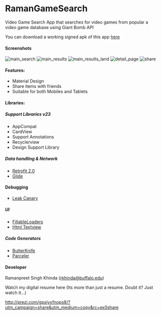 # RamanGameSearch
Video Game Search App that searches for video games from popular a video game database using Giant Bomb API

You can download a working signed apk of this app [here](https://github.com/ramanpreetSinghKhinda/RamanGameSearch/blob/master/app/Raman_Game_Search.apk?raw=true)

#### Screenshots
![main_search](https://github.com/ramanpreetSinghKhinda/RamanGameSearch/blob/master/screenshots/1.png)
![main_results](https://github.com/ramanpreetSinghKhinda/RamanGameSearch/blob/master/screenshots/2.png)
![main_results_land](https://github.com/ramanpreetSinghKhinda/RamanGameSearch/blob/master/screenshots/3.png)
![detail_page](https://github.com/ramanpreetSinghKhinda/RamanGameSearch/blob/master/screenshots/4.png)
![share](https://github.com/ramanpreetSinghKhinda/RamanGameSearch/blob/master/screenshots/5.png)

#### Features:
* Material Design
* Share items with friends
* Suitable for both Mobiles and Tablets

#### Libraries:

##### Support Libraries v23
* AppCompat
* CardView
* Support Annotations
* Recyclerview
* Design Support Library

##### Data handling & Network
* [Retrofit 2.0](http://square.github.io/retrofit/)
* [Glide](https://github.com/bumptech/glide)

#### Debugging
* [Leak Canary](https://github.com/square/leakcanary)

##### UI 
* [FillableLoaders](https://github.com/poolqf/FillableLoaders)
* [Html Textview](https://github.com/sufficientlysecure/html-textview)

##### Code Generators
* [ButterKnife](http://jakewharton.github.io/butterknife/)
* [Parceler](https://github.com/johncarl81/parceler)


#### Developer
Ramanpreet Singh Khinda (rkhinda@buffalo.edu)</br>

Watch my digital resume here (Its more than just a resume. Doubt it? Just watch it...)

http://prezi.com/gpxiyxfnops8/?utm_campaign=share&utm_medium=copy&rc=ex0share

